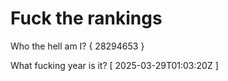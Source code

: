 # Fuck the rankings

Who the hell am I?
{ 28294653 }

What fucking year is it?
[ 2025-03-29T01:03:20Z ]
